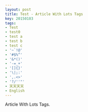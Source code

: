```yaml
---
layout: post
title: Test - Article With Lots Tags
key: 20150103
tags:
- Test
- test0
- test a
- test b
- test c
- '~`!@'
- '#$%^'
- '&*()'
- '-=_+'
- '[]{}'
- '\|;:'
- ',.<>'
- '?/''"'
- 天天天天
- English
---
```


Article With Lots Tags.